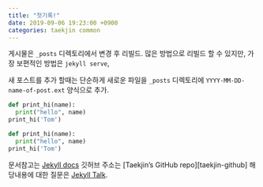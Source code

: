 ```yaml
---
title: "첫기록!"
date: 2019-09-06 19:23:00 +0900
categories: taekjin common
---
```

게시물은 `_posts` 디렉토리에서 변경 후 리빌드. 많은 방법으로 리빌드 할 수 있지만, 가장 보편적인 방법은 `jekyll serve`, 

새 포스트를 추가 할때는 단순하게 새로운 파일을 `_posts` 디렉토리에 `YYYY-MM-DD-name-of-post.ext` 양식으로 추가. 

```python
def print_hi(name):
  print("hello", name)
print_hi('Tom')
```

```python
def print_hi(name):
  print("hello", name)
print_hi('Tom')
```

문서참고는 [Jekyll docs][jekyll-docs]
깃허브 주소는 [Taekjin’s GitHub repo][taekjin-github]
해당내용에 대한 질문은 [Jekyll Talk][jekyll-talk].

[jekyll-docs]: https://jekyllrb.com/docs/home
[taekjin-gh]:   https://github.com/taekjin
[jekyll-talk]: https://talk.jekyllrb.com/
